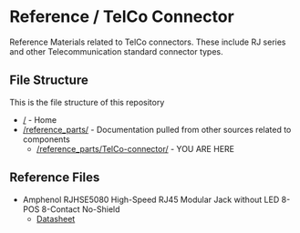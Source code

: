 # Reference / TelCo Connector

Reference Materials related to TelCo connectors.
These include RJ series and other Telecommunication standard connector types.

## File Structure

This is the file structure of this repository

* [/](/README.md) - Home
* [/reference_parts/](/reference_parts/) - Documentation pulled from other sources related to components
  * [/reference_parts/TelCo-connector/](/reference_parts/TelCo-connector/) - YOU ARE HERE

## Reference Files

* Amphenol RJHSE5080 High-Speed RJ45 Modular Jack without LED 8-POS 8-Contact No-Shield
  * [Datasheet](Amphenol-RJHSE5080-1274531.pdf)
